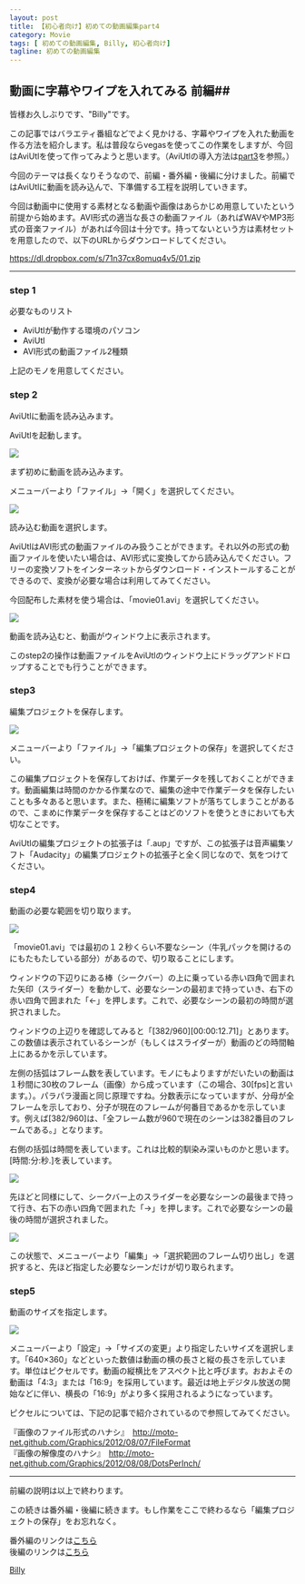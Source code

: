 ```yaml
---
layout: post
title: 【初心者向け】初めての動画編集part4
category: Movie
tags: [ 初めての動画編集, Billy, 初心者向け]
tagline: 初めての動画編集
---
```


## 動画に字幕やワイプを入れてみる 前編##

皆様お久しぶりです、"Billy"です。

この記事ではバラエティ番組などでよく見かける、字幕やワイプを入れた動画を作る方法を紹介します。私は普段ならvegasを使ってこの作業をしますが、今回はAviUtlを使って作ってみようと思います。（AviUtlの導入方法は[part3](http://moto-net.github.com/Movie/2012/10/27/lecmovie003/)を参照。）

今回のテーマは長くなりそうなので、前編・番外編・後編に分けました。前編ではAviUtlに動画を読み込んで、下準備する工程を説明していきます。

今回は動画中に使用する素材となる動画や画像はあらかじめ用意していたという前提から始めます。AVI形式の適当な長さの動画ファイル（あればWAVやMP3形式の音楽ファイル）があれば今回は十分です。持ってないという方は素材セットを用意したので、以下のURLからダウンロードしてください。

<https://dl.dropbox.com/s/71n37cx8omuq4v5/01.zip>

---

### step 1 ###

必要なものリスト

- AviUtlが動作する環境のパソコン
- AviUtl
- AVI形式の動画ファイル2種類


上記のモノを用意してください。


### step 2 ###

AviUtlに動画を読み込みます。

AviUtlを起動します。

![](https://dl.dropbox.com/s/lf965w9ecapxui2/01.PNG)

まず初めに動画を読み込みます。

メニューバーより「ファイル」→「開く」を選択してください。

![](https://dl.dropbox.com/s/ybnqn1d3qt4gu8s/02.PNG)

読み込む動画を選択します。

AviUtlはAVI形式の動画ファイルのみ扱うことができます。それ以外の形式の動画ファイルを使いたい場合は、AVI形式に変換してから読み込んでください。フリーの変換ソフトをインターネットからダウンロード・インストールすることができるので、変換が必要な場合は利用してみてください。

今回配布した素材を使う場合は、「movie01.avi」を選択してください。


![](https://dl.dropbox.com/s/tusacqc2p7glu95/03.PNG)

動画を読み込むと、動画がウィンドウ上に表示されます。

このstep2の操作は動画ファイルをAviUtlのウィンドウ上にドラッグアンドドロップすることでも行うことができます。


### step3 ###

編集プロジェクトを保存します。

![](https://dl.dropbox.com/s/bk7yudocy7nkpmp/04.PNG)

メニューバーより「ファイル」→「編集プロジェクトの保存」を選択してください。

この編集プロジェクトを保存しておけば、作業データを残しておくことができます。動画編集は時間のかかる作業なので、編集の途中で作業データを保存したいことも多々あると思います。また、極稀に編集ソフトが落ちてしまうことがあるので、こまめに作業データを保存することはどのソフトを使うときにおいても大切なことです。

AviUtlの編集プロジェクトの拡張子は「.aup」ですが、この拡張子は音声編集ソフト「Audacity」の編集プロジェクトの拡張子と全く同じなので、気をつけてください。


### step4 ###

動画の必要な範囲を切り取ります。

![](https://dl.dropbox.com/s/b6ixeju488pitu3/05.PNG)

「movie01.avi」では最初の１２秒くらい不要なシーン（牛乳パックを開けるのにもたもたしている部分）があるので、切り取ることにします。

ウィンドウの下辺りにある棒（シークバー）の上に乗っている赤い四角で囲まれた矢印（スライダー）を動かして、必要なシーンの最初まで持っていき、右下の赤い四角で囲まれた「←」を押します。これで、必要なシーンの最初の時間が選択されました。

ウィンドウの上辺りを確認してみると「[382/960][00:00:12.71]」とあります。この数値は表示されているシーンが（もしくはスライダーが）動画のどの時間軸上にあるかを示しています。

左側の括弧はフレーム数を表しています。モノにもよりますがだいたいの動画は１秒間に30枚のフレーム（画像）から成っています（この場合、30[fps]と言います。）。パラパラ漫画と同じ原理ですね。分数表示になっていますが、分母が全フレームを示しており、分子が現在のフレームが何番目であるかを示しています。例えば[382/960]は、「全フレーム数が960で現在のシーンは382番目のフレームである。」となります。

右側の括弧は時間を表しています。これは比較的馴染み深いものかと思います。[時間:分:秒.]を表しています。

![](https://dl.dropbox.com/s/03cdc1qmdw29guv/06.PNG)

先ほどと同様にして、シークバー上のスライダーを必要なシーンの最後まで持って行き、右下の赤い四角で囲まれた「→」を押します。これで必要なシーンの最後の時間が選択されました。

![](https://dl.dropbox.com/s/w1ka6xcrftfb2mx/07.PNG)

この状態で、メニューバーより「編集」→「選択範囲のフレーム切り出し」を選択すると、先ほど指定した必要なシーンだけが切り取られます。


### step5 ###

動画のサイズを指定します。

![](https://dl.dropbox.com/s/zb3xgucitmtb2nq/08.PNG)

メニューバーより「設定」→「サイズの変更」より指定したいサイズを選択します。「640×360」などといった数値は動画の横の長さと縦の長さを示しています。単位はピクセルです。動画の縦横比をアスペクト比と呼びます。おおよその動画は「4:3」または「16:9」を採用しています。最近は地上デジタル放送の開始などに伴い、横長の「16:9」がより多く採用されるようになっています。

ピクセルについては、下記の記事で紹介されているので参照してみてください。

『画像のファイル形式のハナシ』　<http://moto-net.github.com/Graphics/2012/08/07/FileFormat>  
『画像の解像度のハナシ』　<http://moto-net.github.com/Graphics/2012/08/08/DotsPerInch/>

---

前編の説明は以上で終わります。

この続きは番外編・後編に続きます。もし作業をここで終わるなら「編集プロジェクトの保存」をお忘れなく。


番外編のリンクは[こちら](http://moto-net.github.com/Movie/2013/01/14/lecmovie005/)  
後編のリンクは[こちら](http://moto-net.github.com/Movie/2013/01/14/lecmovie006/)


[Billy](http://coderwall.com/herrington-beta)
